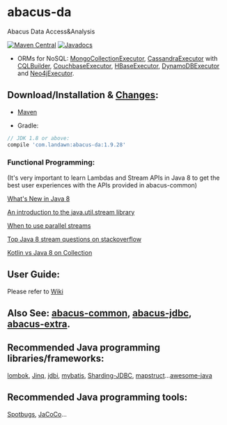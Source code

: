 # abacus-da
Abacus Data Access&Analysis

[![Maven Central](https://img.shields.io/maven-central/v/com.landawn/abacus-da.svg)](https://maven-badges.herokuapp.com/maven-central/com.landawn/abacus-da/)
[![Javadocs](https://www.javadoc.io/badge/com.landawn/abacus-da.svg)](https://www.javadoc.io/doc/com.landawn/abacus-da)
 

* ORMs for NoSQL: 
[MongoCollectionExecutor](https://htmlpreview.github.io/?https://github.com/landawn/abacus-da/master/docs/MongoCollectionExecutor_view.html), 
[CassandraExecutor](https://htmlpreview.github.io/?https://github.com/landawn/abacus-da/master/docs/CassandraExecutor_view.html) with [CQLBuilder](https://htmlpreview.github.io/?https://github.com/landawn/abacus-da/master/docs/CQLBuilder_view.html), 
[CouchbaseExecutor](https://htmlpreview.github.io/?https://github.com/landawn/abacus-da/master/docs/CouchbaseExecutor_view.html), 
[HBaseExecutor](https://htmlpreview.github.io/?https://github.com/landawn/abacus-da/master/docs/HBaseExecutor_view.html), 
[DynamoDBExecutor](https://htmlpreview.github.io/?https://github.com/landawn/abacus-da/master/docs/DynamoDBExecutor_view.html) and 
[Neo4jExecutor](https://htmlpreview.github.io/?https://github.com/landawn/abacus-da/master/docs/Neo4jExecutor_view.html).


## Download/Installation & [Changes](https://github.com/landawn/abacus-da/blob/master/CHANGES.md):

* [Maven](http://search.maven.org/#search%7Cga%7C1%7Cg%3A%22com.landawn%22)

* Gradle:
```gradle
// JDK 1.8 or above:
compile 'com.landawn:abacus-da:1.9.28'
```


### Functional Programming:
(It's very important to learn Lambdas and Stream APIs in Java 8 to get the best user experiences with the APIs provided in abacus-common)

[What's New in Java 8](https://leanpub.com/whatsnewinjava8/read)

[An introduction to the java.util.stream library](https://www.ibm.com/developerworks/library/j-java-streams-1-brian-goetz/index.html)

[When to use parallel streams](http://gee.cs.oswego.edu/dl/html/StreamParallelGuidance.html)

[Top Java 8 stream questions on stackoverflow](./Top_java_8_stream_questions_so.md)

[Kotlin vs Java 8 on Collection](./Java_Kotlin.md)


## User Guide:
Please refer to [Wiki](https://github.com/landawn/abacus-da/wiki)


## Also See: [abacus-common](https://github.com/landawn/abacus-common), [abacus-jdbc](https://github.com/landawn/abacus-jdbc), [abacus-extra](https://github.com/landawn/abacus-extra).


## Recommended Java programming libraries/frameworks:
[lombok](https://github.com/rzwitserloot/lombok), 
[Jinq](https://github.com/landawn/Jinq), 
[jdbi](https://github.com/jdbi/jdbi), 
[mybatis](https://github.com/mybatis/mybatis-3), 
[Sharding-JDBC](https://github.com/apache/incubator-shardingsphere),
[mapstruct](https://github.com/mapstruct/mapstruct)...[awesome-java](https://github.com/akullpp/awesome-java#database)

## Recommended Java programming tools:
[Spotbugs](https://github.com/spotbugs/spotbugs), [JaCoCo](https://www.eclemma.org/jacoco/)...